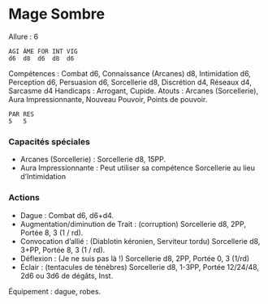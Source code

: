 # Mage Sombre

Allure : 6

	AGI	ÂME	FOR	INT	VIG
	d6	d8 	d6	d8	d6

Compétences : Combat d6, Connaissance (Arcanes) d8, Intimidation d6, Perception d6, Persuasion d6, Sorcellerie d8, Discrétion d4, Réseaux d4, Sarcasme d4
Handicaps : Arrogant, Cupide.
Atouts : Arcanes (Sorcellerie), Aura Impressionnante, Nouveau Pouvoir, Points de pouvoir.

	PAR	RES
	5	5

### Capacités spéciales
- Arcanes (Sorcellerie) : Sorcellerie d8, 15PP.
- Aura Impressionnante : Peut utiliser sa compétence Sorcellerie au lieu d’Intimidation

### Actions
- Dague : Combat d6, d6+d4.
- Augmentation/diminution de Trait : (corruption) Sorcellerie d8, 2PP, Portée 8, 3 (1 / rd).
- Convocation d’allié : (Diablotin kéronien, Serviteur tordu) Sorcellerie d8, 3+PP, Portée 8, 3 (1 / rd).
- Déflexion : (Je ne suis pas là !) Sorcellerie d8, 2PP, Portée 0, 3 (1/rd)
- Éclair : (tentacules de ténèbres) Sorcellerie d8, 1-3PP, Portée 12/24/48, 2d6 ou 3d6 de dégâts, Inst.

Équipement : dague, robes.
